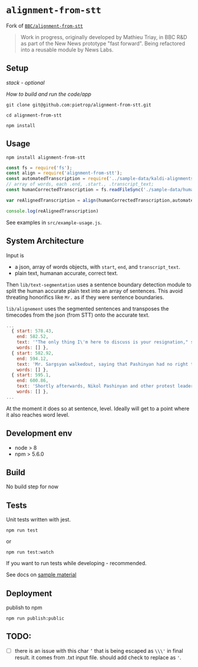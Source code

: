 # `alignment-from-stt`
<!-- _One liner + link to confluence page_

_Screenshot of UI - optional_ -->

Fork of [`BBC/alignment-from-stt`](https://github.com/bbc/alignment-from-stt)

> Work in progress, originally developed by Mathieu Triay, in BBC R&D as part of the New News prototype "fast forward". Being refactored into a reusable module by News Labs.

<!--
BBC Transcription Model  

- check/test Adapter Kaldi to Transcription model with alignement.json output. 
- autoEditJson Adapter to Transcription model?
- Transcription model to "adapter" autoEditJson. to do 2 ways
-->




## Setup

_stack - optional_

_How to build and run the code/app_

```
git clone git@github.com:pietrop/alignment-from-stt.git
```

```
cd alignment-from-stt
``` 

```
npm install 
```

## Usage


```
npm install alignment-from-stt
```

```js
const fs = require('fs');
const align = require('alignment-from-stt');
const automatedTranscription = require('../sample-data/kaldi-alignments.json').words;
// array of words, each .end, .start., .transcript_text;
const humanCorrectedTranscription = fs.readFileSync('./sample-data/human-transcription-on-one-line.txt').toString();

var reAlignedTranscription = align(humanCorrectedTranscription,automatedTranscription);

console.log(reAlignedTranscription)
```

See examples in `src/example-usage.js`.
 

## System Architecture
<!-- _High level overview of system architecture_ -->

Input is 
- a json, array of words objects, with `start`, `end`, and `transcript_text`.
- plain text, humanan accurate, correct text.

Then `lib/text-segmentation` uses a sentence boundary detection module to split the human accurate plain text into an array of sentences. This avoid threating honorifics like `Mr.` as if they were sentence boundaries.

`lib/alignement` uses the segmented sentences and transposes the timecodes from the json (from STT) onto the accurate text. 

```js
...
  { start: 578.43,
    end: 582.52,
    text: '"The only thing I\'m here to discuss is your resignation," said Pashinyan.',
    words: [] },
  { start: 582.92,
    end: 594.12,
    text: 'Mr. Sargsyan walkedout, saying that Pashinyan had no right to speak on behalf of the people when his party had only received 7% of votes in the last elections.',
    words: [] },
  { start: 595.1,
    end: 600.86,
    text: 'Shortly afterwards, Nikol Pashinyan and other protest leaders were detained by the police.',
    words: [] },
...
```

At the moment it does so at sentence, level. Ideally will get to a point where it also reaches word level.


 

## Development env

 <!-- _How to run the development environment_

_Coding style convention ref optional, eg which linter to use_

_Linting, github pre-push hook - optional_ -->

- node > 8
- npm > 5.6.0


## Build

<!-- _How to run build_ -->

No build step for now
 

## Tests
<!-- _How to carry out tests_ -->
Unit tests written with jest.

```
npm run test
```

or 

```
npm run test:watch
```

If you want to run tests while developing - recommended.
 
See docs on [sample material](./docs/guides/sample-material.md)

## Deployment

<!-- _How to deploy the code/app into test/staging/production_ -->

publish to npm 
```
npm run publish:public
```

## TODO:

- [ ] there is an issue with this char `’` that is being escaped as `\\\'` in final result. it comes from .txt input file. should add check to replace as `'`.


<!-- ’ -->